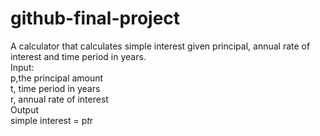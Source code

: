 # github-final-project<br>
A calculator that calculates simple interest given principal, annual rate of interest and time period in years.<br>
Input:<br>
   p,the  principal amount <br>
   t, time period in years<br>
   r, annual rate of interest<br>
Output<br>
   simple interest = p*t*r<br>
